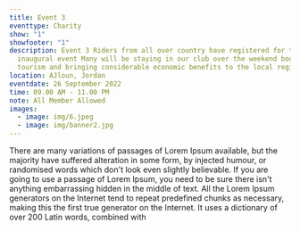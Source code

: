 ```yaml
---
title: Event 3
eventtype: Charity
show: "1"
showfooter: "1"
description: Event 3 Riders from all over country have registered for the
  inaugural event Many will be staying in our club over the weekend boosting
  tourism and bringing considerable economic benefits to the local region.
location: AJloun, Jordan
eventdate: 26 September 2022
time: 09.00 AM - 11.00 PM
note: All Member Allowed
images:
  - image: img/6.jpeg
  - image: img/banner2.jpg
---
```

<!--StartFragment-->

There are many variations of passages of Lorem Ipsum available, but the majority have suffered alteration in some form, by injected humour, or randomised words which don't look even slightly believable. If you are going to use a passage of Lorem Ipsum, you need to be sure there isn't anything embarrassing hidden in the middle of text. All the Lorem Ipsum generators on the Internet tend to repeat predefined chunks as necessary, making this the first true generator on the Internet. It uses a dictionary of over 200 Latin words, combined with 

<!--EndFragment-->